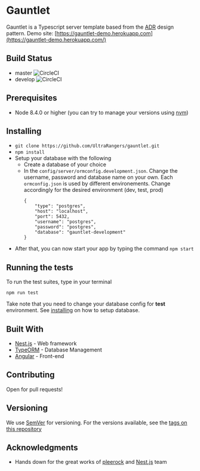 # Gauntlet 
Gauntlet is a Typescript server template based from the [ADR](https://github.com/pmjones/adr-example) design pattern.
Demo site: [https://gauntlet-demo.herokuapp.com](https://gauntlet-demo.herokuapp.com/)

## Build Status
* master ![CircleCI](https://circleci.com/gh/UltraRangers/gauntlet/tree/master.svg?style=svg&circle-token=5c2636d1ecb4f2b893096a495d90510ed591ece1)
* develop ![CircleCI](https://circleci.com/gh/UltraRangers/gauntlet/tree/develop.svg?style=svg&circle-token=5c2636d1ecb4f2b893096a495d90510ed591ece1)

## Prerequisites
- Node 8.4.0 or higher (you can try to manage your versions using [nvm](https://github.com/creationix/nvm))

## Installing
- `git clone https://github.com/UltraRangers/gauntlet.git`
- `npm install`
- Setup your database with the following
    - Create a database of your choice
    - In the `config/server/ormconfig.development.json`. Change the username, password and database name on your own. Each `ormconfig.json` is used by different environements. Change accordingly for the desired environment (dev, test, prod)
        ``` 
        {
            "type": "postgres",
            "host": "localhost",
            "port": 5432,
            "username": "postgres",
            "password": "postgres",
            "database": "gauntlet-development"
        }
        ```
- After that, you can now start your app by typing the command `npm start`
## Running the tests

To run the test suites, type in your terminal

    npm run test

Take note that you need to change your database config for **test** environment. See [installing](#Installing) on how to setup database.

## Built With
- [Nest.js](https://nestjs.com/) - Web framework
- [TypeORM](https://github.com/typeorm/typeorm) - Database Management
- [Angular](https://angular.io/) - Front-end

## Contributing
Open for pull requests!

## Versioning
We use [SemVer](https://semver.org/) for versioning. For the versions available, see the [tags on this repository](https://github.com/UltraRangers/gauntlet/tags)

## Acknowledgments
- Hands down for the great works of [pleerock](https://github.com/pleerock) and [Nest.js](https://nestjs.com/) team

